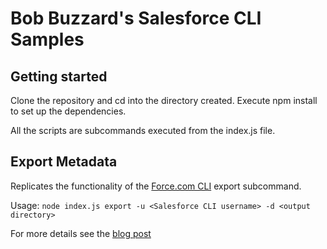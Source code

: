 # Bob Buzzard's Salesforce CLI Samples

## Getting started
Clone the repository and cd into the directory created.
Execute npm install to set up the dependencies.

All the scripts are subcommands executed from the index.js file.

## Export Metadata
Replicates the functionality of the [Force.com CLI](http://force-cli.herokuapp.com/) export subcommand.

Usage: `node index.js export -u <Salesforce CLI username> -d <output directory>`

For more details see the [blog post](https://bobbuzzard.blogspot.com/2018/07/export-metadata-with-salesforce-cli.html)
